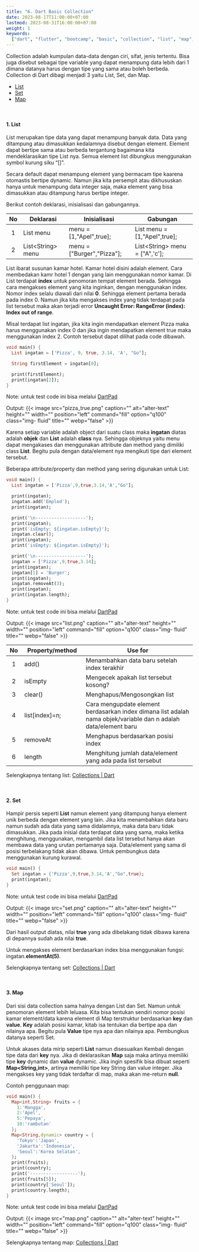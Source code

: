 ```yaml
---
title: "6. Dart Basic Collection"
date: 2023-08-17T11:00:00+07:00
lastmod: 2023-08-31T16:00:00+07:00
weight: 1
keywords:
  ["dart", "flutter", "bootcamp", "basic", "collection", "list", "map", "set"]
---
```


Collection adalah kumpulan data-data dengan ciri, sifat, jenis tertentu. Bisa juga disebut sebagai tipe variable yang dapat menampung data lebih dari 1 dimana datanya harus dengan tipe yang sama atau boleh berbeda. Collection di Dart dibagi menjadi 3 yaitu List, Set, dan Map.

- [List](#1-list)
- [Set](#2-set)
- [Map](#3-map)

<br>

#### 1. List

List merupakan tipe data yang dapat menampung banyak data. Data yang ditampung atau dimasukkan kedalamnya disebut dengan element. Element dapat bertipe sama atau berbeda tergantung bagaimana kita mendeklarasikan tipe List nya. Semua element list dibungkus menggunakan symbol kurung siku “[]”.

Secara default dapat menampung element yang bermacam tipe kaarena otomastis bertipe dynamic. Namun jika kita persempit atau dikhususkan hanya untuk menampung data integer saja, maka element yang bisa dimasukkan atau ditampung harus bertipe integer.

Berikut contoh deklarasi, inisialisasi dan gabungannya.

| No  | Deklarasi          | Inisialisasi               | Gabungan                        |
| :-: | ------------------ | -------------------------- | ------------------------------- |
|  1  | List menu          | menu = [1,"Apel",true];    | List menu = [1,"Apel",true];    |
|  2  | List\<String> menu | menu = ["Burger","Pizza"]; | List\<String> menu = ["A",'c']; |

List ibarat susunan kamar hotel. Kamar hotel disini adalah element. Cara membedakan kamr hotel 1 dengan yang lain menggunakan nomor kamar. Di List terdapat **index** untuk penomoran tempat element berada. Sehingga cara mengakses element yang kita inginkan, dengan menggunakan index. Nomor index selalu diawali dari nilai **0**. Sehingga element pertama berada pada index 0. Namun jika kita mengakses index yang tidak terdapat pada list tersebut maka akan terjadi error **Uncaught Error: RangeError (index): Index out of range**.

Misal terdapat list ingatan, jika kita ingin mendapatkan element Pizza maka harus menggunakan index 0 dan jika ingin mendapatkan element true maka menggunakan index 2. Contoh tersebut dapat dilihat pada code dibawah.

```dart
void main() {
  List ingatan = ['Pizza', 9, true, 3.14, 'A', "Go"];

  String firstElement = ingatan[0];

  print(firstElement);
  print(ingatan[2]);
}
```

Note: untuk test code ini bisa melalui [DartPad](https://dartpad.dev/?)

Output:
{{< image src="pizza_true.png" caption="" alt="alter-text" height="" width="" position="left" command="fill" option="q100" class="img- fluid" title="" webp="false" >}}

Karena setiap variable adalah object dari suatu class maka **ingatan** diatas adalah **objek** dan **List** adalah **class** nya. Sehingga objeknya yaitu menu dapat mengakases dan menggunakan attribute dan method yang dimiliki class **List**. Begitu pula dengan data/element nya mengikuti tipe dari element tersebut.

Beberapa attribute/property dan method yang sering digunakan untuk List:

```dart
void main() {
  List ingatan = ['Pizza',9,true,3.14,'A',"Go"];

  print(ingatan);
  ingatan.add('Emplod');
  print(ingatan);

  print('\n-------------------');
  print(ingatan);
  print('isEmpty: ${ingatan.isEmpty}');
  ingatan.clear();
  print(ingatan);
  print('isEmpty: ${ingatan.isEmpty}');

  print('\n-------------------');
  ingatan = ['Pizza',9,true,3.14];
  print(ingatan);
  ingatan[1] = 'Burger';
  print(ingatan);
  ingatan.removeAt(3);
  print(ingatan);
  print(ingatan.length);
}
```

Note: untuk test code ini bisa melalui [DartPad](https://dartpad.dev/?)

Output:
{{< image src="list.png" caption="" alt="alter-text" height="" width="" position="left" command="fill" option="q100" class="img- fluid" title="" webp="false" >}}

| <div style="width:25px">No</div> | <div style="width:150px">Property/method</div> | Use for                                                                                                         |
| :------------------------------: | ---------------------------------------------- | --------------------------------------------------------------------------------------------------------------- |
|                1                 | add()                                          | Menambahkan data baru setelah index terakhir                                                                    |
|                2                 | isEmpty                                        | Mengecek apakah list tersebut kosong?                                                                           |
|                3                 | clear()                                        | Menghapus/Mengosongkan list                                                                                     |
|                4                 | list[index]=n;                                 | Cara mengupdate element berdasarkan index dimana list adalah nama objek/variable dan n adalah data/element baru |
|                5                 | removeAt                                       | Menghapus berdasarkan posisi index                                                                              |
|                6                 | length                                         | Menghitung jumlah data/element yang ada pada list tersebut                                                      |

Selengkapnya tentang list: [Collections | Dart](https://dart.dev/language/collections#lists)

<br>

#### 2. Set

Hampir persis seperti **List** namun element yang ditampung hanya element unik berbeda dengan element yang lain. Jika kita menambahkan data baru namun sudah ada data yang sama didalamnya, maka data baru tidak dimasukkan. Jika pada inisial data terdapat data yang sama, maka ketika menghitung, menggunakan, mengambil data list tersebut hanya akan membawa data yang urutan pertamanya saja. Data/element yang sama di posisi terbelakang tidak akan dibawa. Untuk pembungkus data menggunakan kurung kurawal.

```dart
void main() {
  Set ingatan = {'Pizza',9,true,3.14,'A',"Go",true};
  print(ingatan);
}
```

Note: untuk test code ini bisa melalui [DartPad](https://dartpad.dev/?)

Output:
{{< image src="set.png" caption="" alt="alter-text" height="" width="" position="left" command="fill" option="q100" class="img- fluid" title="" webp="false" >}}

Dari hasil output diatas, nilai **true** yang ada dibelakang tidak dibawa karena di depannya sudah ada nilai **true**.

Untuk mengakses element berdasarkan index bisa menggunakan fungsi: ingatan.**elementAt(5)**.

Selengkapnya tentang set: [Collections | Dart](https://dart.dev/language/collections#sets)

<br>

#### 3. Map

Dari sisi data collection sama halnya dengan List dan Set. Namun untuk penomoran element lebih leluasa. Kita bisa tentukan sendiri nomor posisi kamar element/data karena element di Map terstruktur berdasarkan **key** dan **value**. **Key** adalah posisi kamar, kitab isa tentukan dia bertipe apa dan nilainya apa. Begitu pula **Value** tipe nya apa dan nilainya apa. Pembungkus datanya seperti Set.

Untuk akases data mirip seperti **List** namun disesuaikan Kembali dengan tipe data dari **key** nya. Jika di deklarasikan **Map** saja maka artinya memiliki tipe **key** dynamic dan **value** dynamic. Jika ingin spesifik bisa dibuat seperti **Map\<String,int>**, artinya memiliki tipe key String dan value integer. Jika mengakses key yang tidak terdaftar di map, maka akan me-return **null**.

Contoh penggunaan map:

```dart
void main() {
  Map<int,String> fruits = {
    1:'Mangga',
    2:'Apel',
    5:'Pepaya',
    10:'rambutan'
  };
  Map<String,dynamic> country = {
    'Tokyo':'Japan',
    'Jakarta':'Indonesia',
    'Seoul':'Korea Selatan',
  };
  print(fruits);
  print(country);
  print('------------------');
  print(fruits[5]);
  print(country['Seoul']);
  print(country.length);
}
```

Note: untuk test code ini bisa melalui [DartPad](https://dartpad.dev/?)

Output:
{{< image src="map.png" caption="" alt="alter-text" height="" width="" position="left" command="fill" option="q100" class="img- fluid" title="" webp="false" >}}

Selengkapnya tentang map: [Collections | Dart](https://dart.dev/language/collections#maps)

<br>
